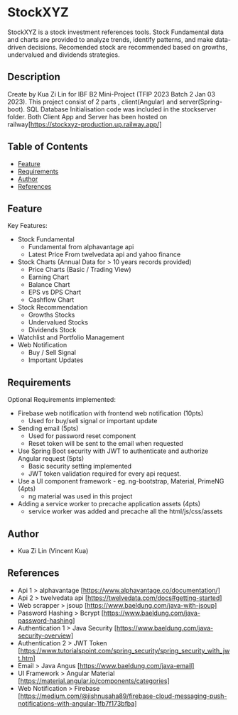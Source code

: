 # StockXYZ

StockXYZ is a stock investment references tools. Stock Fundamental data and charts are provided to analyze trends, identify patterns, and make data-driven decisions. Recomended stock are recommended based on growths, undervalued and dividends strategies.

## Description

Create by Kua Zi Lin for IBF B2 Mini-Project (TFIP 2023 Batch 2 Jan 03 2023). This project consist of 2 parts , client(Angular) and server(Spring-boot). SQL Database Initialisation code was included in the stockserver folder. Both Client App and Server has been hosted on railway[https://stockxyz-production.up.railway.app/]


## Table of Contents

- [Feature](#feature)
- [Requirements](#requirements)
- [Author](#author)
- [References](#references)

## Feature

Key Features:
- Stock Fundamental
  - Fundamental from alphavantage api
  - Latest Price From twelvedata api and yahoo finance
- Stock Charts (Annual Data for > 10 years records provided)
  - Price Charts (Basic / Trading View)
  - Earning Chart
  - Balance Chart 
  - EPS vs DPS Chart
  - Cashflow Chart
- Stock Recommendation
  - Growths Stocks
  - Undervalued Stocks
  - Dividends Stock
- Watchlist and Portfolio Management
- Web Notification
  - Buy / Sell Signal
  - Important Updates


## Requirements

Optional Requirements implemented:
- Firebase web notification with frontend web notification (10pts)
  - Used for buy/sell signal or important update
- Sending email (5pts)
  - Used for password reset component
  - Reset token will be sent to the email when requested
- Use Spring Boot security with JWT to authenticate and authorize Angular request (5pts)
  - Basic security setting implemented
  - JWT token validation required for every api request.
- Use a UI component framework - eg. ng-bootstrap, Material, PrimeNG (4pts)
  - ng material was used in this project
- Adding a service worker to precache application assets (4pts)
  - service worker was added and precache all the html/js/css/assets

## Author
- Kua Zi Lin (Vincent Kua)

## References
- Api 1 > alphavantage [https://www.alphavantage.co/documentation/]
- Api 2 > twelvedata api [https://twelvedata.com/docs#getting-started]
- Web scrapper > jsoup [https://www.baeldung.com/java-with-jsoup]
- Password Hashing > Bcrypt [https://www.baeldung.com/java-password-hashing]
- Authentication 1 > Java Security [https://www.baeldung.com/java-security-overview]
- Authentication 2 > JWT Token [https://www.tutorialspoint.com/spring_security/spring_security_with_jwt.htm]
- Email > Java Angus [https://www.baeldung.com/java-email]
- UI Framework > Angular Material [https://material.angular.io/components/categories]
- Web Notification > Firebase [https://medium.com/@jishnusaha89/firebase-cloud-messaging-push-notifications-with-angular-1fb7f173bfba]

